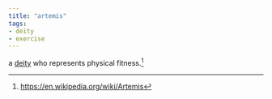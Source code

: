 ```yaml
---
title: "artemis"
tags:
- deity
- exercise
---
```


a [deity](deities.md) who represents physical fitness.[^1]

[^1]: https://en.wikipedia.org/wiki/Artemis